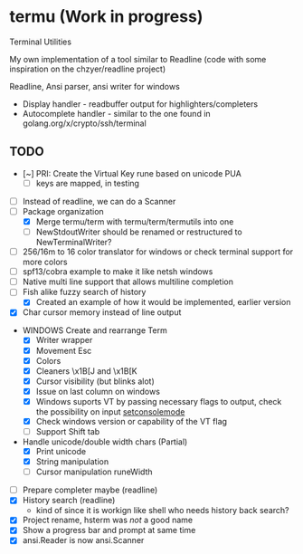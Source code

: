 termu (Work in progress)
=============

Terminal Utilities

My own implementation of a tool similar to Readline
(code with some inspiration on the chzyer/readline project)

Readline, Ansi parser, ansi writer for windows

* Display handler - readbuffer output for highlighters/completers
* Autocomplete handler - similar to the one found in golang.org/x/crypto/ssh/terminal

TODO
----------
* [~] PRI: Create the Virtual Key rune based on unicode PUA
  * [ ] keys are mapped, in testing
* [ ] Instead of readline, we can do a Scanner
* [ ] Package organization
  * [X] Merge termu/term with termu/term/termutils into one
  * [ ] NewStdoutWriter should be renamed or restructured to NewTerminalWriter?
* [ ] 256/16m to 16 color translator for windows or check terminal support for
  more colors
* [ ] spf13/cobra example to make it like netsh windows
* [ ] Native multi line support that allows multiline completion
* [ ] Fish alike fuzzy search of history
  * [X] Created an example of how it would be implemented, earlier version
* [X] Char cursor memory instead of line output
* WINDOWS Create and rearrange Term
  * [X] Writer wrapper
  * [X] Movement Esc
  * [X] Colors
  * [X] Cleaners \x1B[J and \x1B[K
  * [X] Cursor visibility (but blinks alot)
  * [X] Issue on last column on windows
  * [X] Windows suports VT by passing necessary flags to output, check
    the possibility on input
    [setconsolemode](https://docs.microsoft.com/en-us/windows/console/setconsolemode)
  * [X] Check windows version or capability of the VT flag
  * [ ] Support Shift tab
* Handle unicode/double width chars (Partial)
  * [X] Print unicode
  * [X] String manipulation
  * [ ] Cursor manipulation runeWidth
* [ ] Prepare completer maybe (readline)
* [X] History search (readline)
  * kind of since it is workign like shell who needs history back search?
* [X] Project rename, hsterm was *not* a good name
* [X] Show a progress bar and prompt at same time
* [X] ansi.Reader is now ansi.Scanner

